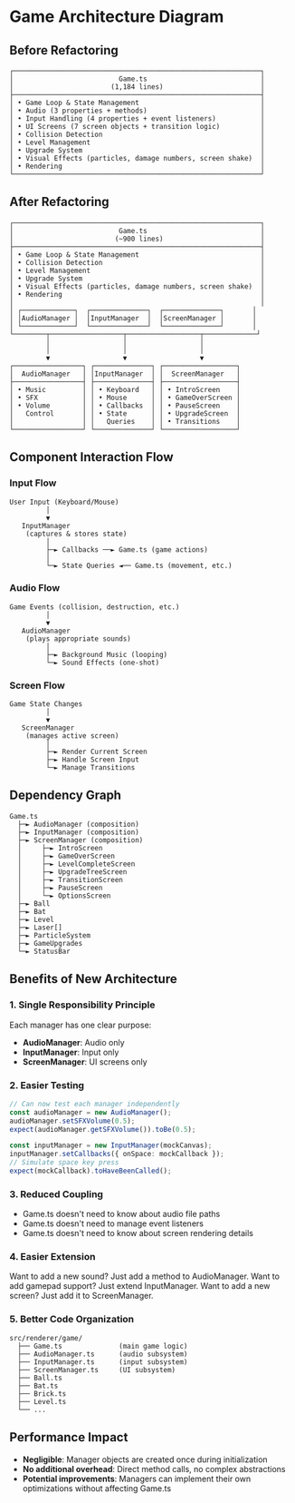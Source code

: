 # Game Architecture Diagram

## Before Refactoring
```
┌─────────────────────────────────────────────────────────────┐
│                          Game.ts                            │
│                        (1,184 lines)                        │
├─────────────────────────────────────────────────────────────┤
│ • Game Loop & State Management                              │
│ • Audio (3 properties + methods)                            │
│ • Input Handling (4 properties + event listeners)           │
│ • UI Screens (7 screen objects + transition logic)          │
│ • Collision Detection                                       │
│ • Level Management                                          │
│ • Upgrade System                                            │
│ • Visual Effects (particles, damage numbers, screen shake)  │
│ • Rendering                                                 │
└─────────────────────────────────────────────────────────────┘
```

## After Refactoring
```
┌─────────────────────────────────────────────────────────────┐
│                          Game.ts                            │
│                         (~900 lines)                        │
├─────────────────────────────────────────────────────────────┤
│ • Game Loop & State Management                              │
│ • Collision Detection                                       │
│ • Level Management                                          │
│ • Upgrade System                                            │
│ • Visual Effects (particles, damage numbers, screen shake)  │
│ • Rendering                                                 │
│                                                             │
│ ┌─────────────┐  ┌──────────────┐  ┌──────────────┐       │
│ │AudioManager │  │InputManager  │  │ScreenManager │       │
│ └─────────────┘  └──────────────┘  └──────────────┘       │
└────────┬──────────────────┬──────────────────┬─────────────┘
         │                  │                  │
         │                  │                  │
         ▼                  ▼                  ▼
┌─────────────────┐ ┌──────────────┐ ┌──────────────────┐
│  AudioManager   │ │InputManager  │ │  ScreenManager   │
├─────────────────┤ ├──────────────┤ ├──────────────────┤
│ • Music         │ │ • Keyboard   │ │ • IntroScreen    │
│ • SFX           │ │ • Mouse      │ │ • GameOverScreen │
│ • Volume        │ │ • Callbacks  │ │ • PauseScreen    │
│   Control       │ │ • State      │ │ • UpgradeScreen  │
│                 │ │   Queries    │ │ • Transitions    │
└─────────────────┘ └──────────────┘ └──────────────────┘
```

## Component Interaction Flow

### Input Flow
```
User Input (Keyboard/Mouse)
         │
         ▼
   InputManager
    (captures & stores state)
         │
         ├─► Callbacks ──► Game.ts (game actions)
         │
         └─► State Queries ◄── Game.ts (movement, etc.)
```

### Audio Flow
```
Game Events (collision, destruction, etc.)
         │
         ▼
   AudioManager
    (plays appropriate sounds)
         │
         ├─► Background Music (looping)
         └─► Sound Effects (one-shot)
```

### Screen Flow
```
Game State Changes
         │
         ▼
   ScreenManager
    (manages active screen)
         │
         ├─► Render Current Screen
         ├─► Handle Screen Input
         └─► Manage Transitions
```

## Dependency Graph
```
Game.ts
  ├─► AudioManager (composition)
  ├─► InputManager (composition)
  ├─► ScreenManager (composition)
  │     ├─► IntroScreen
  │     ├─► GameOverScreen
  │     ├─► LevelCompleteScreen
  │     ├─► UpgradeTreeScreen
  │     ├─► TransitionScreen
  │     ├─► PauseScreen
  │     └─► OptionsScreen
  ├─► Ball
  ├─► Bat
  ├─► Level
  ├─► Laser[]
  ├─► ParticleSystem
  ├─► GameUpgrades
  └─► StatusBar
```

## Benefits of New Architecture

### 1. Single Responsibility Principle
Each manager has one clear purpose:
- **AudioManager**: Audio only
- **InputManager**: Input only
- **ScreenManager**: UI screens only

### 2. Easier Testing
```typescript
// Can now test each manager independently
const audioManager = new AudioManager();
audioManager.setSFXVolume(0.5);
expect(audioManager.getSFXVolume()).toBe(0.5);

const inputManager = new InputManager(mockCanvas);
inputManager.setCallbacks({ onSpace: mockCallback });
// Simulate space key press
expect(mockCallback).toHaveBeenCalled();
```

### 3. Reduced Coupling
- Game.ts doesn't need to know about audio file paths
- Game.ts doesn't need to manage event listeners
- Game.ts doesn't need to know about screen rendering details

### 4. Easier Extension
Want to add a new sound? Just add a method to AudioManager.
Want to add gamepad support? Just extend InputManager.
Want to add a new screen? Just add it to ScreenManager.

### 5. Better Code Organization
```
src/renderer/game/
  ├── Game.ts              (main game logic)
  ├── AudioManager.ts      (audio subsystem)
  ├── InputManager.ts      (input subsystem)
  ├── ScreenManager.ts     (UI subsystem)
  ├── Ball.ts
  ├── Bat.ts
  ├── Brick.ts
  ├── Level.ts
  └── ...
```

## Performance Impact
- **Negligible**: Manager objects are created once during initialization
- **No additional overhead**: Direct method calls, no complex abstractions
- **Potential improvements**: Managers can implement their own optimizations without affecting Game.ts
